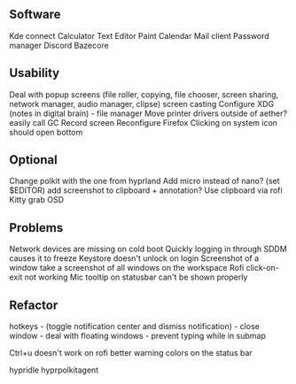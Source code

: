 ## Software
Kde connect
Calculator
Text Editor
Paint
Calendar
Mail client
Password manager
Discord
Bazecore

## Usability
Deal with popup screens (file roller, copying, file chooser, screen sharing, network manager, audio manager, clipse)
screen casting
Configure XDG (notes in digital brain) - file manager
Move printer drivers outside of aether?
easily call GC
Record screen
Reconfigure Firefox
Clicking on system icon should open bottom

## Optional

Change polkit with the one from hyprland
Add micro instead of nano? (set $EDITOR)
add screenshot to clipboard + annotation?
Use clipboard via rofi
Kitty grab
OSD

## Problems
Network devices are missing on cold boot
Quickly logging in through SDDM causes it to freeze
Keystore doesn't unlock on login
Screenshot of a window take a screenshot of all windows on the workspace
Rofi click-on-exit not working
Mic tooltip on statusbar can't be shown properly

## Refactor
hotkeys
	- (toggle notification center and dismiss notification)
	- close window
	- deal with floating windows
	- prevent typing while in submap

Ctrl+u doesn't work on rofi
better warning colors on the status bar

hypridle
hyprpolkitagent

